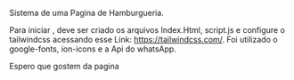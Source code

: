 Sistema de uma Pagina de Hamburgueria.

Para iniciar , deve ser criado os arquivos Index.Html, script.js e configure o tailwindcss acessando esse Link: https://tailwindcss.com/. Foi utilizado o google-fonts, ion-icons e a Api do whatsApp.

Espero que gostem da pagina
